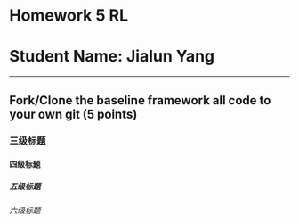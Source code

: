 # Homework 5 RL                                                                                              
# Student Name: Jialun Yang
***
## Fork/Clone the baseline framework all code to your own git (5 points)

### 三级标题
#### 四级标题
##### 五级标题
###### 六级标题
